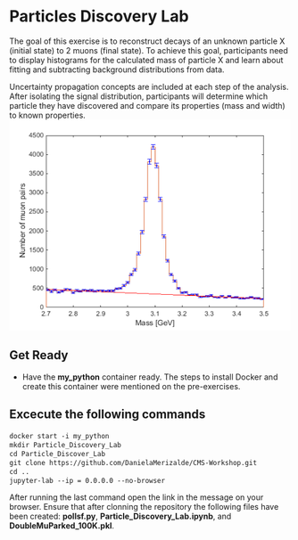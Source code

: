# **Particles Discovery Lab**

The goal of this exercise is to reconstruct decays of an unknown particle X (initial state) to 2 muons (final state). To achieve this goal, participants need to display histograms for the calculated mass of particle X and learn about fitting and subtracting background distributions from data.

Uncertainty propagation concepts are included at each step of the analysis. After isolating the signal distribution, participants will determine which particle they have discovered and compare its properties (mass and width) to known properties.
![Alt Muon](MuonLab_JpsiSigBkg.png)


## **Get Ready**

* Have the **my_python** container ready. The steps to install Docker and create this container were mentioned on the pre-exercises.
  
## **Excecute the following commands**
```
docker start -i my_python
mkdir Particle_Discovery_Lab
cd Particle_Discover_Lab
git clone https://github.com/DanielaMerizalde/CMS-Workshop.git
cd ..
jupyter-lab --ip = 0.0.0.0 --no-browser
```
After running the last command open the link in the message on your browser. Ensure that after clonning the repository the following files have been created: **pollsf.py**, **Particle_Discovery_Lab.ipynb**, and **DoubleMuParked_100K.pkl**. 
